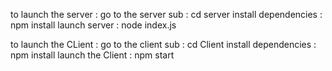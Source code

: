 to launch the server :
	go to the server sub :
		cd server 
	install dependencies :
		npm install 
	launch server :
		node index.js


to launch the CLient :
	go to the client sub : 
		cd Client 
	install dependencies :
		npm install 
	launch the Client :
		npm start 

